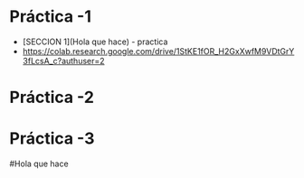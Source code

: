 # Práctica -1
* [SECCION 1](Hola que hace) - practica
* https://colab.research.google.com/drive/1StKE1fOR_H2GxXwfM9VDtGrY3fLcsA_c?authuser=2
# Práctica -2

# Práctica -3

#Hola que hace
